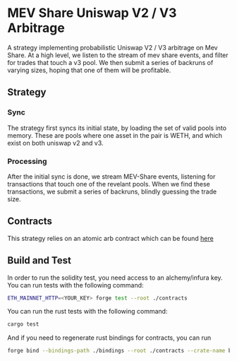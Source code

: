 # MEV Share Uniswap V2 / V3 Arbitrage

A strategy implementing probabilistic Uniswap V2 / V3 arbitrage on Mev Share. At a high level, we listen to the stream of mev share events, and filter for trades that touch a v3 pool. We then submit a series of backruns of varying sizes, hoping that one of them will be profitable.

## Strategy 

### Sync

The strategy first syncs its initial state, by loading the set of valid pools into memory. These are pools where one asset in the pair is WETH, and which exist on both uniswap v2 and v3. 

### Processing

After the initial sync is done, we stream MEV-Share events, listening for transactions that touch one of the revelant pools. When we find these transactions, we submit a series of backruns, blindly guessing the trade size.  


## Contracts 

This strategy relies on an atomic arb contract which can be found [here](./contracts/src/BlindArb.sol)

## Build and Test 

In order to run the solidity test, you need access to an alchemy/infura key. You can run tests with the following command: 

```sh
ETH_MAINNET_HTTP=<YOUR_KEY> forge test --root ./contracts
```

You can run the rust tests with the following command: 

```sh
cargo test
```

And if you need to regenerate rust bindings for contracts, you can run 

```sh
forge bind --bindings-path ./bindings --root ./contracts --crate-name bindings
```